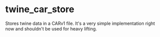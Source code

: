 # twine_car_store

Stores twine data in a CARv1 file. It's a very simple implementation right now
and shouldn't be used for heavy lifting.
